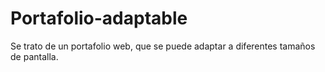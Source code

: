 # Portafolio-adaptable
Se trato de un portafolio web, que se puede adaptar a diferentes tamaños de pantalla.
